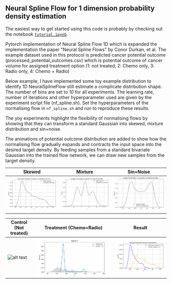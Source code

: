 ## Neural Spline Flow for 1 dimension probability density estimation

The easiest way to get started using this code is probably by checking out the notebook [`tutorial.ipynb`](https://github.com/Jeong-Eul/NeuralSplineFlow-1D/blob/main/tutorial.ipynb).

Pytorch implementation of Neural Spline Flow 1D which is expanded the implementation the paper "Neural Spline Flows" by Conor Durkan, et al. 
The example dataset used in this protocol is predicted cancer potential outcome (processed_potential_outcomes.csv) which is potential outcome of cancer volume for assigned treatment option (1: not treated, 2: Chemo only, 3: Radio only, 4: Chemo + Radio)  

Below example, I have implemented some toy example distribution to identify 1D NeuralSplineFlow still estimate a complicate distribution shape. The number of bins are set to *10* for all experiments. The learning rate, number of iterations and other hyperparameter used are given by the experiment script file (nf_spline.sh). Set the hyperparameters of the normalising flow in `nf_spline.sh` and run to reproduce these results.  

The yoy experiments highlight the flexibility of normalising flows by showing that they can transform a standard Gaussian into skewed, mixture distribution and sin+noise.   

The animations of potential outcome distribution are added to show how the normalising flow gradually expands and contracts the input space into the desired target density. By feeding samples from a standard bivariate Gaussian into the trained flow network, we can draw new samples from the target density.  


| Skewed | Mixture | Sin+Noise |
|--------------|-------------------|-----------|
|     ![alt text](https://github.com/Jeong-Eul/NeuralSplineFlow-1D/blob/main/img/skewed_distribution.jpg "Density $skewed$") |![alt text](https://github.com/Jeong-Eul/NeuralSplineFlow-1D/blob/main/img/Mixture_gaussian.jpg "Density $mixture$")                |     ![alt text](https://github.com/Jeong-Eul/NeuralSplineFlow-1D/blob/main/img/sinnoise.jpg "Density $sinnoise$")      |
  

| Control (Not treated) | Treatment (Chemo+Radio) | Result |
|--------------|-------------------|-----------|
|     ![alt text](https://github.com/Jeong-Eul/NeuralSplineFlow-1D/blob/main/code/gifs/Cancer_po_treatment_1_cluster_2.gif "Density $skewed$") |![alt text](https://github.com/Jeong-Eul/NeuralSplineFlow-1D/blob/main/code/gifs/Cancer_po_treatment_4_cluster_2.gif "Density $mixture$")                |     ![alt text](https://github.com/Jeong-Eul/NeuralSplineFlow-1D/blob/main/code/Cancer_PO_distribution/po_treatment_4_cluster_2_marginal_distribution/marginal_distribution.png "Density $sinnoise$")      |
  
